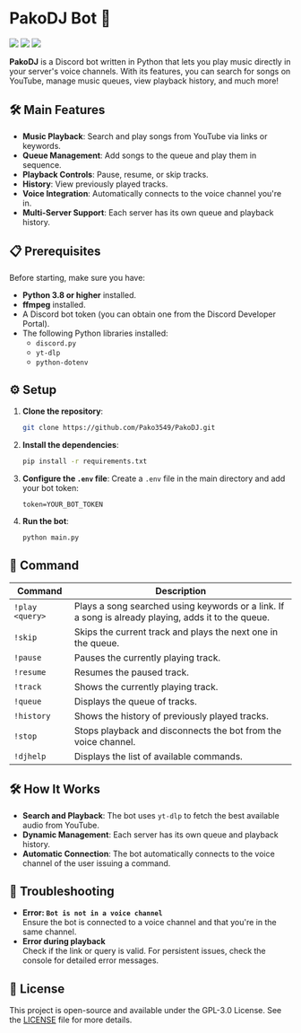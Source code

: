 # PakoDJ Bot 🎵
<div alighìn="center">

![](https://img.shields.io/github/last-commit/Pako3549/PakoDJ?&style=for-the-badge&color=8272a4&logoColor=D9E0EE&labelColor=292324)
![](https://img.shields.io/github/stars/Pako3549/PakoDJ?style=for-the-badge&logo=polestar&color=FFB1C8&logoColor=D9E0EE&labelColor=292324)
![](https://img.shields.io/github/repo-size/Pako3549/PakoDJ?color=CAC992&label=SIZE&logo=files&style=for-the-badge&logoColor=D9E0EE&labelColor=292324)

</div>

**PakoDJ** is a Discord bot written in Python that lets you play music directly in your server's voice channels. With its features, you can search for songs on YouTube, manage music queues, view playback history, and much more!
## 🛠️ Main Features
- **Music Playback**: Search and play songs from YouTube via links or keywords.
- **Queue Management**: Add songs to the queue and play them in sequence.
- **Playback Controls**: Pause, resume, or skip tracks.
- **History**: View previously played tracks.
- **Voice Integration**: Automatically connects to the voice channel you're in.
- **Multi-Server Support**: Each server has its own queue and playback history.
## 📋 Prerequisites
Before starting, make sure you have:
- **Python 3.8 or higher** installed.
- **ffmpeg** installed.
- A Discord bot token (you can obtain one from the Discord Developer Portal).
- The following Python libraries installed:
    - `discord.py`
    - `yt-dlp`
    - `python-dotenv`
## ⚙️ Setup
1. **Clone the repository**:
    ```bash
    git clone https://github.com/Pako3549/PakoDJ.git
    ```
2. **Install the dependencies**:
    ```bash
    pip install -r requirements.txt
    ```
3. **Configure the `.env` file**: Create a `.env` file in the main directory and add your bot token:
    ```env
    token=YOUR_BOT_TOKEN
    ```
1. **Run the bot**:
    ```bash
    python main.py
    ```
## 📖 Command

| Command         | Description                                                                                         |
| --------------- | --------------------------------------------------------------------------------------------------- |
| `!play <query>` | Plays a song searched using keywords or a link. If a song is already playing, adds it to the queue. |
| `!skip`         | Skips the current track and plays the next one in the queue.                                        |
| `!pause`        | Pauses the currently playing track.                                                                 |
| `!resume`       | Resumes the paused track.                                                                           |
| `!track`        | Shows the currently playing track.                                                                  |
| `!queue`        | Displays the queue of tracks.                                                                       |
| `!history`      | Shows the history of previously played tracks.                                                      |
| `!stop`         | Stops playback and disconnects the bot from the voice channel.                                      |
| `!djhelp`       | Displays the list of available commands.                                                            |

## 🛠️ How It Works
- **Search and Playback**: The bot uses `yt-dlp` to fetch the best available audio from YouTube.
- **Dynamic Management**: Each server has its own queue and playback history.
- **Automatic Connection**: The bot automatically connects to the voice channel of the user issuing a command.
## 🐛 Troubleshooting
- **Error: `Bot is not in a voice channel`**  
    Ensure the bot is connected to a voice channel and that you're in the same channel.
- **Error during playback**  
    Check if the link or query is valid. For persistent issues, check the console for detailed error messages.
## 📜 License
This project is open-source and available under the GPL-3.0 License. See the [LICENSE](https://github.com/Pako3549/PakoDJ/blob/main/LICENSE) file for more details.